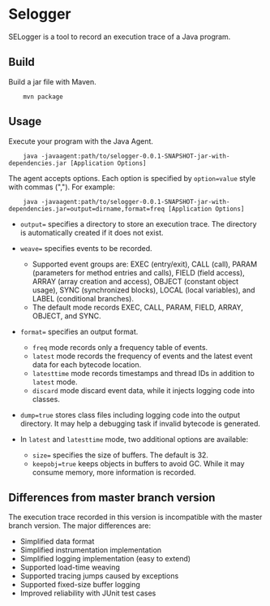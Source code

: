 
# Selogger

SELogger is a tool to record an execution trace of a Java program.

## Build

Build a jar file with Maven.

        mvn package


## Usage

Execute your program with the Java Agent.

        java -javaagent:path/to/selogger-0.0.1-SNAPSHOT-jar-with-dependencies.jar [Application Options]

The agent accepts options.  Each option is specified by `option=value` style with commas (","). For example:

        java -javaagent:path/to/selogger-0.0.1-SNAPSHOT-jar-with-dependencies.jar=output=dirname,format=freq [Application Options]

 * `output=` specifies a directory to store an execution trace.  The directory is automatically created if it does not exist.
 * `weave=` specifies events to be recorded.
   * Supported event groups are: EXEC (entry/exit), CALL (call), PARAM (parameters for method entries and calls), FIELD (field access), ARRAY (array creation and access), OBJECT (constant object usage), SYNC (synchronized blocks), LOCAL (local variables), and LABEL (conditional branches).
   * The default mode records EXEC, CALL, PARAM, FIELD, ARRAY, OBJECT, and SYNC. 
 * `format=` specifies an output format. 
   * `freq` mode records only a frequency table of events.
   * `latest` mode records the frequency of events and the latest event data for each bytecode location.
   * `latesttime` mode records timestamps and thread IDs in addition to `latest` mode.
   * `discard` mode discard event data, while it injects logging code into classes.

 * `dump=true` stores class files including logging code into the output directory. It may help a debugging task if invalid bytecode is generated. 
 * In `latest` and `latesttime` mode, two additional options are available:
   * `size=` specifies the size of buffers.  The default is 32.
   * `keepobj=true` keeps objects in buffers to avoid GC.  While it may consume memory, more information is recorded.

 
## Differences from master branch version

The execution trace recorded in this version is incompatible with the master branch version.
The major differences are:
 * Simplified data format
 * Simplified instrumentation implementation
 * Simplified logging implementation (easy to extend)
 * Supported load-time weaving
 * Supported tracing jumps caused by exceptions
 * Supported fixed-size buffer logging
 * Improved reliability with JUnit test cases

